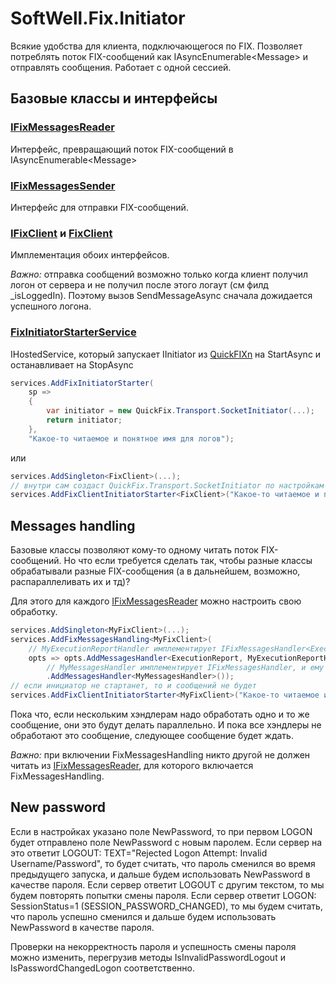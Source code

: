 # SoftWell.Fix.Initiator

Всякие удобства для клиента, подключающегося по FIX. Позволяет потреблять поток FIX-сообщений как IAsyncEnumerable\<Message\> и отправлять сообщения. Работает с одной сессией.


## Базовые классы и интерфейсы


### [IFixMessagesReader](./IFixMessagesReader.cs)

Интерфейс, превращающий поток FIX-сообщений в IAsyncEnumerable\<Message\>


### [IFixMessagesSender](./IFixMessagesSender.cs)

Интерфейс для отправки FIX-сообщений.


### [IFixClient](./IFixClient.cs) и [FixClient](./FixClient.cs)

Имплементация обоих интерфейсов. 

*Важно:* отправка сообщений возможно только когда клиент получил логон от сервера и не получил после этого логаут (см филд _isLoggedIn). Поэтому вызов SendMessageAsync сначала дожидается успешного логона.


### [FixInitiatorStarterService](./FixInitiatorStarterService.cs)

IHostedService, который запускает IInitiator из [QuickFIXn](https://github.com/connamara/quickfixn) на StartAsync и останавливает на StopAsync

```c#
services.AddFixInitiatorStarter(
    sp =>
    {
        var initiator = new QuickFix.Transport.SocketInitiator(...);
        return initiator;
    },
    "Какое-то читаемое и понятное имя для логов");
```

или 

```c#
services.AddSingleton<FixClient>(...);
// внутри сам создаст QuickFix.Transport.SocketInitiator по настройкам сессии из FixClient
services.AddFixClientInitiatorStarter<FixClient>("Какое-то читаемое и понятное имя для логов");
```


## Messages handling

Базовые классы позволяют кому-то одному читать поток FIX-сообщений. Но что если требуется сделать так, чтобы разные классы обрабатывали разные FIX-сообщения (а в дальнейшем, возможно, распараллеливать их и тд)?

Для этого для каждого [IFixMessagesReader](./IFixMessagesReader.cs) можно настроить свою обработку.


```c#
services.AddSingleton<MyFixClient>(...);
services.AddFixMessagesHandling<MyFixClient>(
    // MyExecutionReportHandler имплементирует IFixMessagesHandler<ExecutionReport>, и ему будут приходить только сообщения типа ExecutionReport
    opts => opts.AddMessagesHandler<ExecutionReport, MyExecutionReportHandler>()
        // MyMessagesHandler имплементирует IFixMessagesHandler, и ему будут приходить все сообщения
        .AddMessagesHandler<MyMessagesHandler>());
// если инициатор не стартанет, то и сообщений не будет
services.AddFixClientInitiatorStarter<MyFixClient>("Какое-то читаемое и понятное имя для логов");
```

Пока что, если нескольким хэндлерам надо обработать одно и то же сообщение, они это будут делать параллельно. И пока все хэндлеры не обработают это сообщение, следующее сообщение будет ждать.

*Важно:* при включении FixMessagesHandling никто другой не должен читать из [IFixMessagesReader](./IFixMessagesReader.cs), для которого включается FixMessagesHandling.


## New password

Если в настройках указано поле NewPassword, то при первом LOGON будет отправлено поле NewPassword с новым паролем.
Если сервер на это ответит LOGOUT: TEXT="Rejected Logon Attempt: Invalid Username/Password", то будет считать, что пароль сменился во время предыдущего запуска, и дальше будем использовать NewPassword в качестве пароля.
Если сервер ответит LOGOUT с другим текстом, то мы будем повторять попытки смены пароля.
Если сервер ответит LOGON: SessionStatus=1 (SESSION_PASSWORD_CHANGED), то мы будем считать, что пароль успешно сменился и дальше будем использовать NewPassword в качестве пароля.

Проверки на некорректность пароля и успешность смены пароля можно изменить, перегрузив методы IsInvalidPasswordLogout и IsPasswordChangedLogon соответственно.